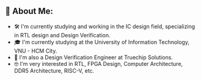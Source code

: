 ## 👋 About Me:

- 🛠️ I'm currently studying and working in the IC design field, specializing in RTL design and Design Verification.  
- 🎓 I'm currently studying at the University of Information Technology, VNU - HCM City.  
- 💼 I'm also a Design Verification Engineer at Truechip Solutions.  
- 🤓 I'm very interested in RTL, FPGA Design, Computer Architecture, DDR5 Architecture, RISC-V, etc.  

